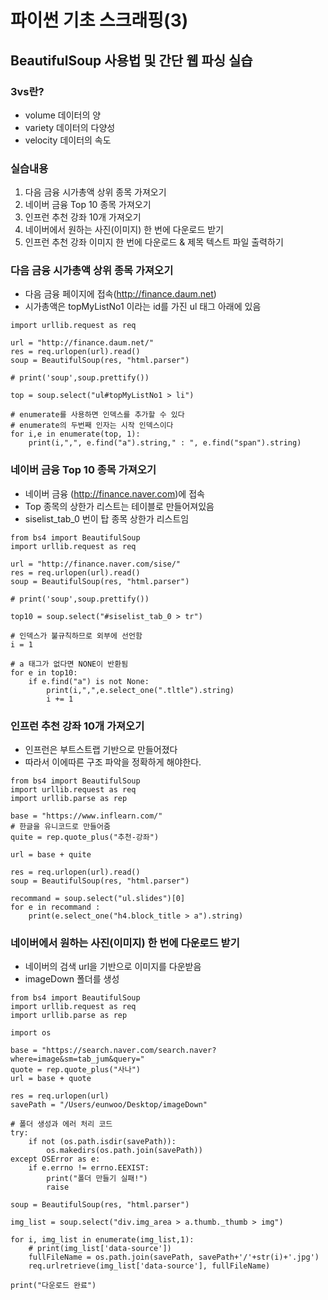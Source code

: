 # 파이썬 기초 스크래핑(3)

## BeautifulSoup 사용법 및 간단 웹 파싱 실습

### 3vs란?
- volume 데이터의 양
- variety 데이터의 다양성
- velocity 데이터의 속도

### 실습내용

1. 다음 금융 시가총액 상위 종목 가져오기
2. 네이버 금융 Top 10 종목 가져오기
3. 인프런 추천 강좌 10개 가져오기
4. 네이버에서 원하는 사진(이미지) 한 번에 다운로드 받기
5. 인프런 추천 강좌 이미지 한 번에 다운로드 & 제목 텍스트 파일 출력하기

### 다음 금융 시가총액 상위 종목 가져오기

- 다음 금융 페이지에 접속(http://finance.daum.net)
- 시가총액은 topMyListNo1 이라는 id를 가진 ul 태그 아래에 있음

```
import urllib.request as req

url = "http://finance.daum.net/"
res = req.urlopen(url).read()
soup = BeautifulSoup(res, "html.parser")

# print('soup',soup.prettify())

top = soup.select("ul#topMyListNo1 > li")

# enumerate를 사용하면 인덱스를 추가할 수 있다
# enumerate의 두번째 인자는 시작 인덱스이다
for i,e in enumerate(top, 1):
    print(i,",", e.find("a").string," : ", e.find("span").string)
```

### 네이버 금융 Top 10 종목 가져오기
- 네이버 금융 (http://finance.naver.com)에 접속
- Top 종목의 상한가 리스트는 테이블로 만들어져있음
- siselist_tab_0 번이 탑 종목 상한가 리스트임

```
from bs4 import BeautifulSoup
import urllib.request as req

url = "http://finance.naver.com/sise/"
res = req.urlopen(url).read()
soup = BeautifulSoup(res, "html.parser")

# print('soup',soup.prettify())

top10 = soup.select("#siselist_tab_0 > tr")

# 인덱스가 불규칙하므로 외부에 선언함
i = 1

# a 태그가 없다면 NONE이 반환됨
for e in top10:
    if e.find("a") is not None: 
        print(i,",",e.select_one(".tltle").string)
        i += 1
```


### 인프런 추천 강좌 10개 가져오기
- 인프런은 부트스트랩 기반으로 만들어졌다
- 따라서 이에따른 구조 파악을 정확하게 해야한다.

```
from bs4 import BeautifulSoup
import urllib.request as req
import urllib.parse as rep

base = "https://www.inflearn.com/"
# 한글을 유니코드로 만들어줌
quite = rep.quote_plus("추천-강좌")

url = base + quite

res = req.urlopen(url).read()
soup = BeautifulSoup(res, "html.parser")

recommand = soup.select("ul.slides")[0]
for e in recommand :
    print(e.select_one("h4.block_title > a").string)
```

### 네이버에서 원하는 사진(이미지) 한 번에 다운로드 받기
- 네이버의 검색 url을 기반으로 이미지를 다운받음
- imageDown 폴더를 생성
```
from bs4 import BeautifulSoup
import urllib.request as req
import urllib.parse as rep

import os

base = "https://search.naver.com/search.naver?where=image&sm=tab_jum&query="
quote = rep.quote_plus("사나")
url = base + quote

res = req.urlopen(url)
savePath = "/Users/eunwoo/Desktop/imageDown"

# 폴더 생성과 에러 처리 코드
try:
    if not (os.path.isdir(savePath)):
        os.makedirs(os.path.join(savePath))
except OSError as e:
    if e.errno != errno.EEXIST:
        print("폴더 만들기 실패!")
        raise

soup = BeautifulSoup(res, "html.parser")

img_list = soup.select("div.img_area > a.thumb._thumb > img")

for i, img_list in enumerate(img_list,1):
    # print(img_list['data-source'])
    fullFileName = os.path.join(savePath, savePath+'/'+str(i)+'.jpg')
    req.urlretrieve(img_list['data-source'], fullFileName)

print("다운로드 완료")
```

